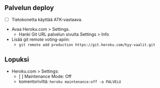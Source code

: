 ## Palvelun deploy
- [ ] Tietokonetta käyttää ATK-vastaava.
- Avaa Heroku.com > Settings.
  - Hanki Git URL palvelun sivulta Settings > Info
- Lisää git remote voting-apiin:
  - `git remote add production https://git.heroku.com/hyy-vaalit.git`



## Lopuksi

- Heroku.com > Settings:
  - [ ] Maintenance Mode: Off
  - komentoriviltä: `heroku maintenance:off -a PALVELU`
